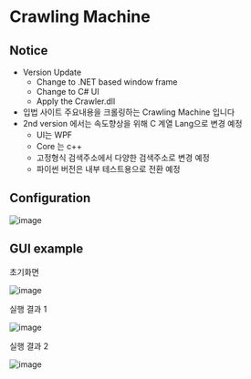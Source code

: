 # Crawling Machine

## Notice
- Version Update
    - Change to .NET based window frame
    - Change to C# UI 
    - Apply the Crawler.dll
- 입법 사이트 주요내용을 크롤링하는 Crawling Machine 입니다
- 2nd version 에서는 속도향상을 위해 C 계열 Lang으로 변경 예정
  - UI는 WPF
  - Core 는 c++
  - 고정형식 검색주소에서 다양한 검색주소로 변경 예정
  - 파이썬 버전은 내부 테스트용으로 전환 예정


## Configuration

![image](https://user-images.githubusercontent.com/40736396/147398216-f5449db1-16e3-48e0-949b-0b5e024c227e.png)


## GUI example

초기화면

![image](https://user-images.githubusercontent.com/40736396/147398151-6efccf0f-03d3-4e29-9208-d5af493ff683.png)

실행 결과 1

![image](https://user-images.githubusercontent.com/40736396/147398231-22f8796b-005b-4764-b3c5-3d4f01f5a706.png)

실행 결과 2

![image](https://user-images.githubusercontent.com/40736396/147398243-657073d3-09ad-4b84-b135-314f849978a2.png)



